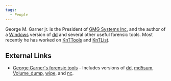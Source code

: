 ```yaml
---
tags:
  - People
---
```

George M. Garner jr. is the President of [GMG Systems
Inc.](gmg_systems_inc..md) and the author of a
[Windows](windows.md) version of [dd](dd.md) and several
other useful forensic tools. Most recently he has worked on
[KnTTools](knttools.md) and [KnTList](kntlist.md).

## External Links

- [George Garner's forensic
  tools](http://users.erols.com/gmgarner/forensics/) - Includes versions
  of [dd](dd.md), [md5sum](md5sum.md"),
  [Volume_dump](volume_dump.md), [wipe](wipe.md), and
  [nc](netcat.md).

